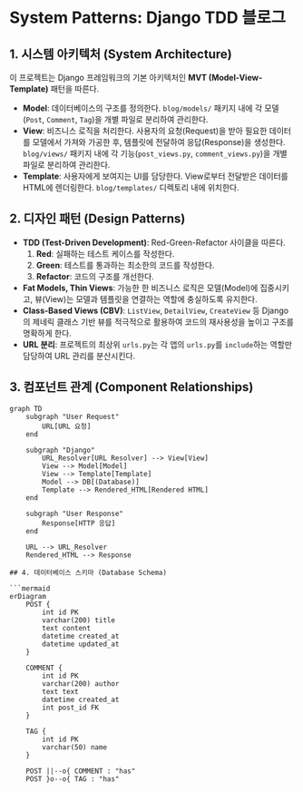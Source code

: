 # System Patterns: Django TDD 블로그

## 1. 시스템 아키텍처 (System Architecture)

이 프로젝트는 Django 프레임워크의 기본 아키텍처인 **MVT (Model-View-Template)** 패턴을 따른다.

- **Model**: 데이터베이스의 구조를 정의한다. `blog/models/` 패키지 내에 각 모델(`Post`, `Comment`, `Tag`)을 개별 파일로 분리하여 관리한다.
- **View**: 비즈니스 로직을 처리한다. 사용자의 요청(Request)을 받아 필요한 데이터를 모델에서 가져와 가공한 후, 템플릿에 전달하여 응답(Response)을 생성한다. `blog/views/` 패키지 내에 각 기능(`post_views.py`, `comment_views.py`)을 개별 파일로 분리하여 관리한다.
- **Template**: 사용자에게 보여지는 UI를 담당한다. View로부터 전달받은 데이터를 HTML에 렌더링한다. `blog/templates/` 디렉토리 내에 위치한다.

## 2. 디자인 패턴 (Design Patterns)

- **TDD (Test-Driven Development)**: Red-Green-Refactor 사이클을 따른다.
    1.  **Red**: 실패하는 테스트 케이스를 작성한다.
    2.  **Green**: 테스트를 통과하는 최소한의 코드를 작성한다.
    3.  **Refactor**: 코드의 구조를 개선한다.
- **Fat Models, Thin Views**: 가능한 한 비즈니스 로직은 모델(Model)에 집중시키고, 뷰(View)는 모델과 템플릿을 연결하는 역할에 충실하도록 유지한다.
- **Class-Based Views (CBV)**: `ListView`, `DetailView`, `CreateView` 등 Django의 제네릭 클래스 기반 뷰를 적극적으로 활용하여 코드의 재사용성을 높이고 구조를 명확하게 한다.
- **URL 분리**: 프로젝트의 최상위 `urls.py`는 각 앱의 `urls.py`를 `include`하는 역할만 담당하여 URL 관리를 분산시킨다.

## 3. 컴포넌트 관계 (Component Relationships)

```mermaid
graph TD
    subgraph "User Request"
        URL[URL 요청]
    end

    subgraph "Django"
        URL_Resolver[URL Resolver] --> View[View]
        View --> Model[Model]
        View --> Template[Template]
        Model --> DB[(Database)]
        Template --> Rendered_HTML[Rendered HTML]
    end

    subgraph "User Response"
        Response[HTTP 응답]
    end

    URL --> URL_Resolver
    Rendered_HTML --> Response

## 4. 데이터베이스 스키마 (Database Schema)

```mermaid
erDiagram
    POST {
        int id PK
        varchar(200) title
        text content
        datetime created_at
        datetime updated_at
    }

    COMMENT {
        int id PK
        varchar(200) author
        text text
        datetime created_at
        int post_id FK
    }

    TAG {
        int id PK
        varchar(50) name
    }

    POST ||--o{ COMMENT : "has"
    POST }o--o{ TAG : "has"
```
